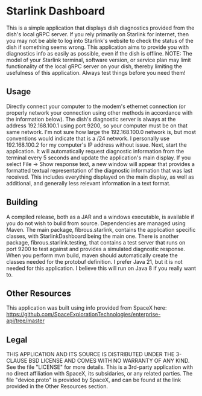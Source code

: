 # Starlink Dashboard
This is a simple application that displays dish diagnostics provided from the dish's local gRPC server.
If you rely primarily on Starlink for internet, then you may not be able to log into Starlink's website to check the status of the dish if something seems wrong.
This application aims to provide you with diagnostics info as easily as possible, even if the dish is offline.
NOTE: The model of your Starlink terminal, software version, or service plan may limit functionality of the local gRPC server on your dish, thereby limiting the usefulness of this application.
Always test things before you need them!

## Usage
Directly connect your computer to the modem's ethernet connection (or properly network your connection using other methods in accordance with the information below).
The dish's diagnostic server is always at the address 192.168.100.1 using port 9200, so your computer must be on that same network.
I'm not sure how large the 192.168.100.0 network is, but most conventions would indicate that is a /24 network.
I personally use 192.168.100.2 for my computer's IP address without issue.
Next, start the application.
It will automatically request diagnostic information from the terminal every 5 seconds and update the application's main display.
If you select File -> Show response text, a new window will appear that provides a formatted textual representation of the diagnostic information that was last received.  This includes everything displayed on the main display, as well as additional, and generally less relevant information in a text format.

## Building
A compiled release, both as a JAR and a windows executable, is available if you do not wish to build from source.
Dependencies are managed using Maven.
The main package, fibrous.starlink, contains the application specific classes, with StarlinkDashboard being the main one.
There is another package, fibrous.starlink.testing, that contains a test server that runs on port 9200 to test against and provides a simulated diagnostic response.
When you perform mvn build, maven should automatically create the classes needed for the protobuf definition.
I prefer Java 21, but it is not needed for this application.
I believe this will run on Java 8 if you really want to.

## Other Resources
This application was built using info provided from SpaceX here: https://github.com/SpaceExplorationTechnologies/enterprise-api/tree/master

## Legal
THIS APPLICATION AND ITS SOURCE IS DISTRIBUTED UNDER THE 3-CLAUSE BSD LICENSE AND COMES WITH NO WARRANTY OF ANY KIND.
See the file "LICENSE" for more details.
This is a 3rd-party application with no direct affiliation with SpaceX, its subsidaries, or any related parties.
The file "device.proto" is provided by SpaceX, and can be found at the link provided in the Other Resources section.
